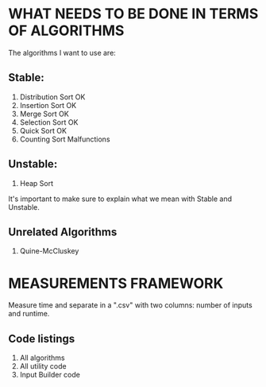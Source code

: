# WHAT NEEDS TO BE DONE IN TERMS OF ALGORITHMS

The algorithms I want to use are:

## Stable:

1. Distribution Sort OK
2. Insertion Sort OK
3. Merge Sort OK
4. Selection Sort OK
5. Quick Sort OK
6. Counting Sort Malfunctions

## Unstable:

1. Heap Sort

It's important to make sure to explain what we mean with Stable and Unstable.

## Unrelated Algorithms

1. Quine-McCluskey

# MEASUREMENTS FRAMEWORK

Measure time and separate in a "<algorithm>.csv" with two columns: number of inputs and runtime.

## Code listings

1. All algorithms
2. All utility code
3. Input Builder code
